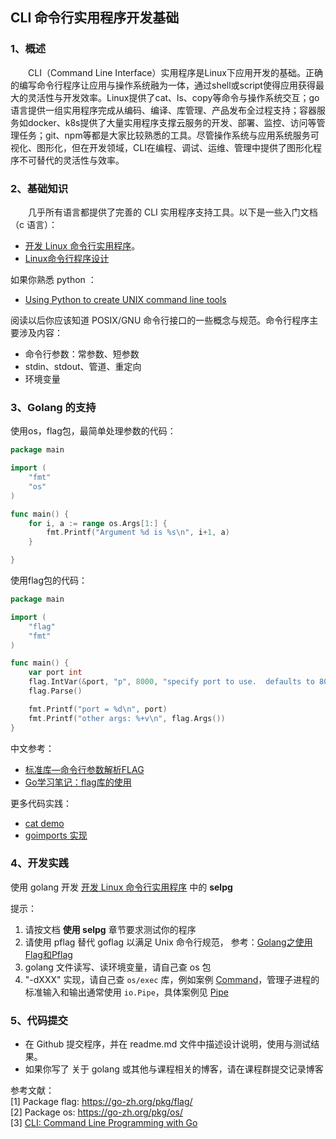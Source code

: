 ## CLI 命令行实用程序开发基础

### 1、概述

&emsp;&emsp;CLI（Command Line Interface）实用程序是Linux下应用开发的基础。正确的编写命令行程序让应用与操作系统融为一体，通过shell或script使得应用获得最大的灵活性与开发效率。Linux提供了cat、ls、copy等命令与操作系统交互；go语言提供一组实用程序完成从编码、编译、库管理、产品发布全过程支持；容器服务如docker、k8s提供了大量实用程序支撑云服务的开发、部署、监控、访问等管理任务；git、npm等都是大家比较熟悉的工具。尽管操作系统与应用系统服务可视化、图形化，但在开发领域，CLI在编程、调试、运维、管理中提供了图形化程序不可替代的灵活性与效率。

### 2、基础知识

&emsp;&emsp;几乎所有语言都提供了完善的 CLI 实用程序支持工具。以下是一些入门文档（c 语言）：

* [开发 Linux 命令行实用程序](https://www.ibm.com/developerworks/cn/linux/shell/clutil/index.html)。
* [Linux命令行程序设计](https://wenku.baidu.com/view/c7cf91ee5ef7ba0d4a733b58.html)

如果你熟悉 python ：

* [Using Python to create UNIX command line tools](https://www.ibm.com/developerworks/aix/library/au-pythocli/index.html)

阅读以后你应该知道 POSIX/GNU 命令行接口的一些概念与规范。命令行程序主要涉及内容：

* 命令行参数：常参数、短参数
* stdin、stdout、管道、重定向
* 环境变量

### 3、Golang 的支持

使用os，flag包，最简单处理参数的代码：

```go
package main

import (
    "fmt"
    "os"
)

func main() {
    for i, a := range os.Args[1:] {
        fmt.Printf("Argument %d is %s\n", i+1, a)
    }

}
```

使用flag包的代码：

```go
package main

import (
    "flag"
    "fmt"
)

func main() {
    var port int
    flag.IntVar(&port, "p", 8000, "specify port to use.  defaults to 8000.")
    flag.Parse()

    fmt.Printf("port = %d\n", port)
    fmt.Printf("other args: %+v\n", flag.Args())
}
```

中文参考：

* [标准库—命令行参数解析FLAG](http://blog.studygolang.com/2013/02/%E6%A0%87%E5%87%86%E5%BA%93-%E5%91%BD%E4%BB%A4%E8%A1%8C%E5%8F%82%E6%95%B0%E8%A7%A3%E6%9E%90flag/)
* [Go学习笔记：flag库的使用](https://studygolang.com/articles/5608)

更多代码实践：

* [cat demo](https://thenewstack.io/cli-command-line-programming-with-go/)
* [goimports 实现](https://github.com/golang/tools/blob/master/cmd/goimports/goimports.go)

### 4、开发实践

使用 golang 开发 [开发 Linux 命令行实用程序](https://www.ibm.com/developerworks/cn/linux/shell/clutil/index.html) 中的 **selpg**

提示：

1. 请按文档 **使用 selpg** 章节要求测试你的程序
2. 请使用 pflag 替代 goflag 以满足 Unix 命令行规范， 参考：[Golang之使用Flag和Pflag](https://o-my-chenjian.com/2017/09/20/Using-Flag-And-Pflag-With-Golang/)
3. golang 文件读写、读环境变量，请自己查 os 包
4. "-dXXX" 实现，请自己查 `os/exec` 库，例如案例 [Command](https://godoc.org/os/exec#example-Command)，管理子进程的标准输入和输出通常使用  `io.Pipe`，具体案例见 [Pipe](https://godoc.org/io#Pipe) 

### 5、代码提交

* 在 Github 提交程序，并在 readme.md 文件中描述设计说明，使用与测试结果。
* 如果你写了 关于 golang 或其他与课程相关的博客，请在课程群提交记录博客


参考文献：  
[1] Package flag: https://go-zh.org/pkg/flag/  
[2] Package os: https://go-zh.org/pkg/os/  
[3] [CLI: Command Line Programming with Go](https://thenewstack.io/cli-command-line-programming-with-go/)
